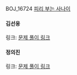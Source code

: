 BOJ_16724 [피리 부는 사나이](https://www.acmicpc.net/problem/16724)<br>

#### 김선웅
링크: [문제 풀이 링크](https://github.com/dnd2dnd/coding-test/blob/3642b4e0aeb9193e56078285ca90dd008436bf09/src/com/solution/baekjoon/BOJ16724.java)

#### 정의진
링크: [문제 풀이 링크](https://github.com/uijin-j/algorithm-coding-test/tree/main/%EB%B0%B1%EC%A4%80/Gold/16724.%E2%80%85%ED%94%BC%EB%A6%AC%E2%80%85%EB%B6%80%EB%8A%94%E2%80%85%EC%82%AC%EB%82%98%EC%9D%B4)
